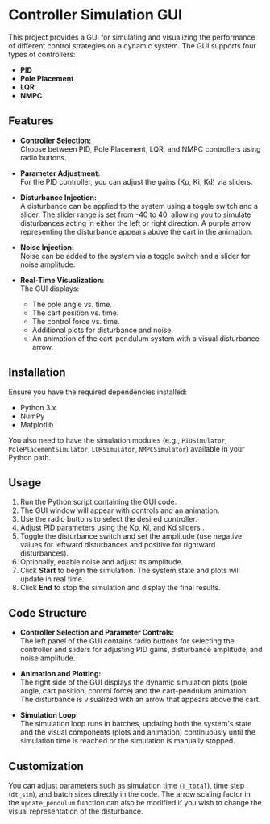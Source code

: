 # Controller Simulation GUI

This project provides a GUI for simulating and visualizing the performance of different control strategies on a dynamic system. The GUI supports four types of controllers:

- **PID**
- **Pole Placement**
- **LQR**
- **NMPC**

## Features

- **Controller Selection:**  
  Choose between PID, Pole Placement, LQR, and NMPC controllers using radio buttons.

- **Parameter Adjustment:**  
  For the PID controller, you can adjust the gains (Kp, Ki, Kd) via sliders.

- **Disturbance Injection:**  
  A disturbance can be applied to the system using a toggle switch and a slider. The slider range is set from -40 to 40, allowing you to simulate disturbances acting in either the left or right direction. A purple arrow representing the disturbance appears above the cart in the animation.

- **Noise Injection:**  
  Noise can be added to the system via a toggle switch and a slider for noise amplitude.

- **Real-Time Visualization:**  
  The GUI displays:
  - The pole angle vs. time.
  - The cart position vs. time.
  - The control force vs. time.
  - Additional plots for disturbance and noise.
  - An animation of the cart-pendulum system with a visual disturbance arrow.

## Installation

Ensure you have the required dependencies installed:

- Python 3.x
- NumPy
- Matplotlib

You also need to have the simulation modules (e.g., `PIDSimulator`, `PolePlacementSimulator`, `LQRSimulator`, `NMPCSimulator`) available in your Python path.

## Usage

1. Run the Python script containing the GUI code.
2. The GUI window will appear with controls and an animation.
3. Use the radio buttons to select the desired controller.
4. Adjust PID parameters using the Kp, Ki, and Kd sliders .
5. Toggle the disturbance switch and set the amplitude (use negative values for leftward disturbances and positive for rightward disturbances).
6. Optionally, enable noise and adjust its amplitude.
7. Click **Start** to begin the simulation. The system state and plots will update in real time.
8. Click **End** to stop the simulation and display the final results.

## Code Structure

- **Controller Selection and Parameter Controls:**  
  The left panel of the GUI contains radio buttons for selecting the controller and sliders for adjusting PID gains, disturbance amplitude, and noise amplitude.
  
- **Animation and Plotting:**  
  The right side of the GUI displays the dynamic simulation plots (pole angle, cart position, control force) and the cart-pendulum animation. The disturbance is visualized with an arrow that appears above the cart.

- **Simulation Loop:**  
  The simulation loop runs in batches, updating both the system's state and the visual components (plots and animation) continuously until the simulation time is reached or the simulation is manually stopped.

## Customization

You can adjust parameters such as simulation time (`T_total`), time step (`dt_sim`), and batch sizes directly in the code. The arrow scaling factor in the `update_pendulum` function can also be modified if you wish to change the visual representation of the disturbance.

